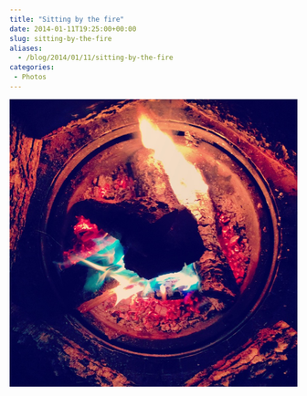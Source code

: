 ```yaml
---
title: "Sitting by the fire"
date: 2014-01-11T19:25:00+00:00
slug: sitting-by-the-fire
aliases:
  - /blog/2014/01/11/sitting-by-the-fire
categories:
 - Photos
---
```


![](December_29__2013_at_0612PM.jpg)
